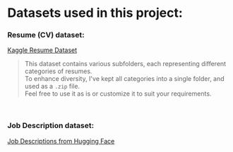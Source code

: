 # Datasets used in this project:


### Resume (CV) dataset: 
[Kaggle Resume Dataset](https://www.kaggle.com/datasets/snehaanbhawal/resume-dataset)
> This dataset contains various subfolders, each representing different categories of resumes. <br>
>  To enhance diversity, I've kept all categories into a single folder, and used as a `.zip` file. <br>
> Feel free to use it as is or customize it to suit your requirements. 

<br>

### Job Description dataset: 
[Job Descriptions from Hugging Face](https://huggingface.co/datasets/jacob-hugging-face/job-descriptions)
